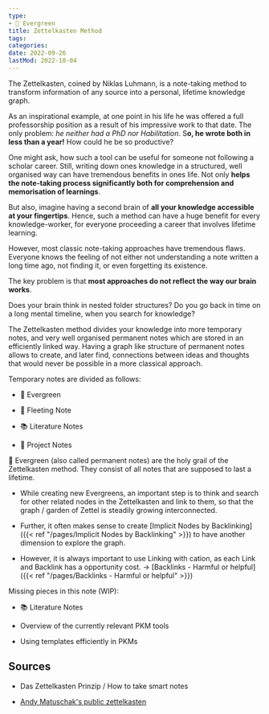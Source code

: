 ```yaml
---
type:
- 🌳 Evergreen
title: Zettelkasten Method
tags:
categories:
date: 2022-09-26
lastMod: 2022-10-04
---
```

The Zettelkasten, coined by Niklas Luhmann, is a note-taking method to transform information of any source into a personal, lifetime knowledge graph.

As an inspirational example, at one point in his life he was offered a full professorship position as a result of his impressive work to that date. The only problem: *he neither had a PhD nor Habilitation*. S**o, he wrote both in less than a year!** How could he be so productive?

One might ask, how such a tool can be useful for someone not following a scholar career. Still, writing down ones knowledge in a structured, well organised way can have tremendous benefits in ones life. Not only **helps the note-taking process significantly both for comprehension and memorisation of learnings**.

But also, imagine having a second brain of **all your knowledge accessible at your fingertips**. Hence, such a method can have a huge benefit for every knowledge-worker, for everyone proceeding a career that involves lifetime learning.

However, most classic note-taking approaches have tremendous flaws. Everyone knows the feeling of not either not understanding a note written a long time ago, not finding it, or even forgetting its existence.

The key problem is that **most approaches do not reflect the way our brain works**.

Does your brain think in nested folder structures?
Do you go back in time on a long mental timeline, when you search for knowledge?

The Zettelkasten method divides your knowledge into more temporary notes, and very well organised permanent notes which are stored in an efficiently linked way. Having a graph like structure of permanent notes allows to create, and later find, connections between ideas and thoughts that would never be possible in a more classical approach.

Temporary notes are divided as follows:

  + 🌳 Evergreen

  + 💭 Fleeting Note

  + 📚 Literature Notes

  + 💪 Project Notes

🌳 Evergreen (also called permanent notes) are the holy grail of the Zettelkasten method. They consist of all notes that are supposed to last a lifetime.

  + While creating new Evergreens, an important step is to think and search for other related nodes in the Zettelkasten and link to them, so that the graph / garden of Zettel is steadily growing interconnected.

  + Further, it often makes sense to create [Implicit Nodes by Backlinking]({{< ref "/pages/Implicit Nodes by Backlinking" >}}) to have another dimension to explore the graph.

  + However, it is always important to use Linking with cation, as each Link and Backlink has a opportunity cost. -> [Backlinks -  Harmful or helpful]({{< ref "/pages/Backlinks -  Harmful or helpful" >}})

Missing pieces in this note (WIP):

  + 📚 Literature Notes

  + Overview of the currently relevant PKM tools

  + Using templates efficiently in PKMs

## Sources

  + Das Zettelkasten Prinzip / How to take smart notes

  + [Andy Matuschak's public zettelkasten](https://notes.andymatuschak.org/Evergreen_notes)
